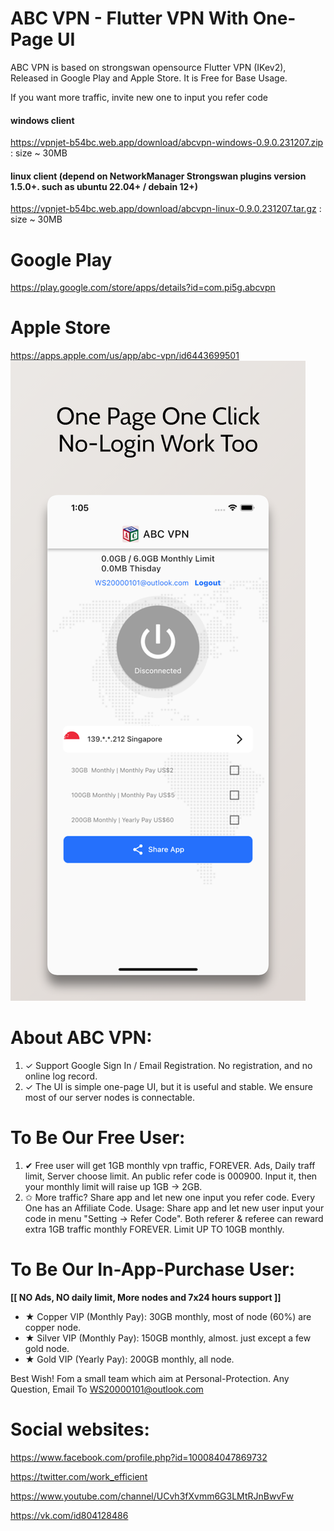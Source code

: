 # ABC VPN - Flutter VPN With One-Page UI
ABC VPN is based on strongswan opensource Flutter VPN (IKev2), Released in Google Play and Apple Store. It is Free for Base Usage.

If you want more traffic, invite new one to input you refer code 

#### windows client 
https://vpnjet-b54bc.web.app/download/abcvpn-windows-0.9.0.231207.zip  : size ~ 30MB

#### linux client (depend on NetworkManager Strongswan plugins version 1.5.0+. such as ubuntu 22.04+ / debain 12+)  
https://vpnjet-b54bc.web.app/download/abcvpn-linux-0.9.0.231207.tar.gz  : size ~ 30MB

# Google Play

<https://play.google.com/store/apps/details?id=com.pi5g.abcvpn>

# Apple Store

<https://apps.apple.com/us/app/abc-vpn/id6443699501>
![](screenshots/ios.screenshot.com.pi5g.abcvpn.webp)


# About ABC VPN:
1. ✓ Support Google Sign In / Email Registration. No registration, and no online log record.
1. ✓ The UI is simple one-page UI, but it is useful and stable.  We ensure most of our server nodes is connectable. 

# To Be Our Free User: 
1. ✔ Free user will get 1GB monthly vpn traffic, FOREVER. Ads, Daily traff limit, Server choose limit. An public refer code is 000900. Input it, then your monthly limit will raise up 1GB -> 2GB. 
1. ✩ More traffic? Share app and let new one input you refer code. Every One has an Affiliate Code. Usage: Share app and let new user input your code in menu "Setting -> Refer Code". Both referer & referee can reward extra 1GB traffic monthly FOREVER. Limit UP TO 10GB monthly.

# To Be Our In-App-Purchase User: 

**[[ NO Ads, NO daily limit, More nodes and 7x24 hours support ]]**
* ★ Copper VIP (Monthly Pay): 30GB monthly,  most of node (60%) are copper node. 
* ★ Silver VIP (Monthly Pay): 150GB monthly, almost. just except a few gold node. 
* ★ Gold VIP   (Yearly  Pay): 200GB monthly, all node. 

Best Wish! Fom a small team which aim at Personal-Protection. Any Question, Email To WS20000101@outlook.com

# Social websites:

<https://www.facebook.com/profile.php?id=100084047869732>

<https://twitter.com/work_efficient>

<https://www.youtube.com/channel/UCvh3fXvmm6G3LMtRJnBwvFw>

<https://vk.com/id804128486>


